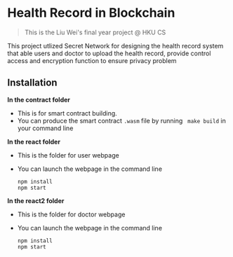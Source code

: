 # Health Record in Blockchain

> This is the Liu Wei's  final year project @ HKU CS

This project utlized Secret Network for designing the health record system that able users and doctor to upload the health record, provide control access  and encryption function to ensure privacy problem



## Installation 

**In the contract folder**

- This is for smart contract building. 
- You can produce the smart contract `.wasm` file by running ` make build`  in your command line

**In the react folder**

- This is the folder for user webpage

- You can launch the webpage in the command line

  ```shell
  npm install
  npm start
  ```

**In the react2 folder**

- This is the folder for doctor webpage

- You can launch the webpage in the command line 

  ```shell
  npm install
  npm start
  ```

  